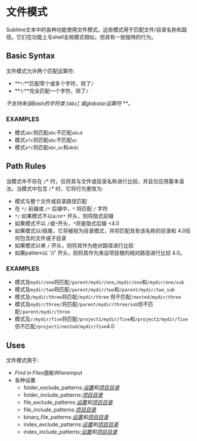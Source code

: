 # 文件模式

Sublime文本中的各种功能使用文件模式。这些模式用于匹配文件/目录名称和路径。它们在功能上与shell全局模式相似，但具有一些独特的行为。

## Basic Syntax

文件模式允许两个匹配运算符:

*   **`*`:**匹配零个或多个字符，除了`/`
*   **`?`:**完全匹配一个字符，除了`/`

*不支持来自Bash的字符类 [abc] 或globstar运算符 \*\*。*

### EXAMPLES

*   模式`abc`将匹配`abc`不匹配`abcd`
*   模式`a?c`将匹配`abc`不匹配`ac`
*   模式`a*c`将匹配`abc`,`ac`和`abdc`

## Path Rules

当模式中不存在 `/`* 时，仅将其与文件或目录名称进行比较，并且仅应用基本语法。当模式中包含 `/`* 时，它将行为更改为:

*   模式与整个文件或目录路径匹配
*   在 `*/` 前缀或 `/*` 后缀中，`*` 将匹配 `/` 字符
*   `*/` 如果模式不以a`/`or`*` 开头，则将隐式前缀
*   如果模式不以 `/`或`*`开头，`*`将是隐式后缀 <4.0
*   如果模式以/结尾，它将被视为目录模式，并将匹配具有该名称的目录和 4.0任何包含的文件或子目录
*   如果模式以单 `/` 开头，则将其作为绝对路径进行比较
*   如果pattern以 '//' 开头，则将其作为来自项目根的相对路径进行比较 4.0。

### EXAMPLES

*   模式及`mydir/one`将匹配`/parent/mydir/one`,`/mydir/one`和`/mydir/one/sub`
*   模式及`mydir/two`将匹配`/parent/mydir/two`和`/parent/mydir/two_sub`
*   模式及`/mydir/three`将匹配`/mydir/three` 但不匹配`/nested/mydir/three`
*   模式及`mydir/three/`将匹配`/parent/mydir/three/sub`但不匹配`/parent/mydir/three`
*   模式及`//mydir/five`将匹配`/project1/mydir/five`和`/project2/mydir/five`但不匹配`/project1/nested/mydir/five`4.0

## Uses

文件模式用于:

*   *Find in Files*面板*Where*input
*   各种设置
    *   folder\_exclude\_patterns:*[设置](settings)*和*[项目目录](projects#folders)*
    *   folder\_include\_patterns:*[项目目录](projects#folders)*
    *   file\_exclude\_patterns:*[设置](settings)*和*[项目目录](projects#folders)*
    *   file\_include\_patterns:*[项目目录](projects#folders)*
    *   binary\_file\_patterns:*[设置](settings)*和*[项目目录](projects#folders)*
    *   index\_exclude\_patterns:*[设置](settings)*和*[项目目录](projects#folders)*
    *   index\_include\_patterns:*[设置](settings)*和*[项目目录](projects#folders)*
